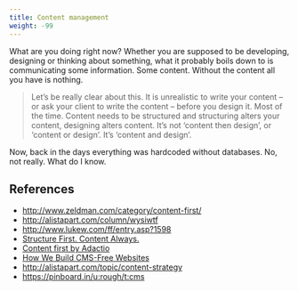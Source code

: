 ```yaml
---
title: Content management
weight: -99
---
```


What are you doing right now? Whether you are supposed to be developing, designing or thinking about something, what it probably boils down to is communicating some information. Some content. Without the content all you have is nothing.

> Let’s be really clear about this. It is unrealistic to write your content – or ask your client to write the content – before you design it. Most of the time. Content needs to be structured and structuring alters your content, designing alters content. It’s not ‘content then design’, or ‘content or design’. It’s ‘content and design’.

Now, back in the days everything was hardcoded without databases. No, not really. What do I know.

## References

- http://www.zeldman.com/category/content-first/
- http://alistapart.com/column/wysiwtf
- http://www.lukew.com/ff/entry.asp?1598
- [Structure First. Content Always.](http://www.markboulton.co.uk/journal/structure-first-content-always)
- [Content first by Adactio](http://adactio.com/journal/4523/)
- [How We Build CMS-Free Websites](http://developmentseed.org/blog/2012/07/27/build-cms-free-websites/)
- http://alistapart.com/topic/content-strategy
- https://pinboard.in/u:rough/t:cms
